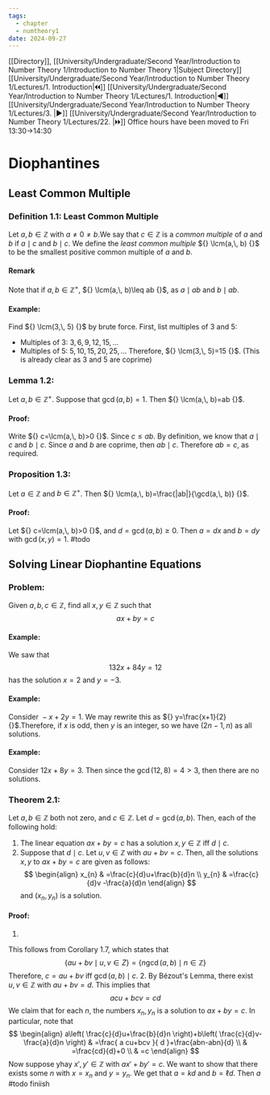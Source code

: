```yaml
---
tags:
  - chapter
  - numtheory1
date: 2024-09-27
---
```

[[Directory]], [[University/Undergraduate/Second Year/Introduction to Number Theory 1/Introduction to Number Theory 1|Subject Directory]]
[[University/Undergraduate/Second Year/Introduction to Number Theory 1/Lectures/1. Introduction|🞀🞀]] [[University/Undergraduate/Second Year/Introduction to Number Theory 1/Lectures/1. Introduction|◀]] [[University/Undergraduate/Second Year/Introduction to Number Theory 1/Lectures/3. |▶]] [[University/Undergraduate/Second Year/Introduction to Number Theory 1/Lectures/22. |🞂🞂]]
Office hours have been moved to Fri 13:30->14:30
# Diophantines
## Least Common Multiple 
### Definition 1.1: Least Common Multiple
Let ${} a,\, b \in \mathbb{Z} {}$ with ${} a\neq 0\neq b {}$.We say that ${} c \in \mathbb{Z} {}$ is a *common multiple* of ${} a {}$ and $b {}$ if ${} a \mid c {}$ and ${} b \mid c {}$. We define the *least common multiple* ${} \lcm(a,\, b) {}$ to be the smallest positive common multiple of ${} a {}$ and ${} b {}$. 
#### Remark
Note that if ${} a,\, b \in \mathbb{Z}^{+} {}$, ${} \lcm(a,\, b)\leq ab {}$, as ${} a \mid ab {}$ and ${} b\mid ab {}$.
#### Example:
Find ${} \lcm(3,\, 5) {}$ by brute force. First, list multiples of $3 {}$ and $5 {}$:
- Multiples of $3 {}$: ${} 3,\, 6,\, 9,\, 12,\, 15,\,\dots {}$
- Multiples of $5 {}$: ${} 5,\, 10,\, 15,\, 20,\, 25,\, \dots {}$
Therefore, ${} \lcm(3,\, 5)=15 {}$. (This is already clear as 3 and 5 are coprime)
### Lemma 1.2:
Let ${} a,\, b \in \mathbb{Z}^{+} {}$. Suppose that ${} \gcd(a,\, b)=1 {}$. Then ${} \lcm(a,\, b)=ab {}$. 
#### Proof:
Write ${} c=\lcm(a,\, b)>0 {}$. Since ${} c\leq ab {}$. By definition, we know that $a\mid c {}$ and $b\mid c {}$. Since $a {}$ and $b {}$ are coprime, then ${} ab \mid c {}$. Therefore ${} ab=c {}$, as required.
### Proposition 1.3:
Let ${} a \in \mathbb{Z} {}$ and ${} b \in \mathbb{Z}^{+} {}$. Then ${} \lcm(a,\, b)=\frac{|ab|}{\gcd(a,\, b)} {}$.
#### Proof:
Let ${} c=\lcm(a,\, b)>0 {}$, and ${} d=\gcd(a,\, b)\geq 0 {}$. Then ${} a=dx {}$ and ${} b=dy {}$ with ${} \gcd(x,\, y)=1 {}$. #todo 
## Solving Linear Diophantine Equations
### Problem:
Given ${} a,\, b,\, c \in \mathbb{Z} {}$, find all ${} x,\, y \in \mathbb{Z} {}$ such that 
$$
ax+by=c
$$
#### Example:
We saw that 
$$
132x+84y=12
$$
has the solution ${} x=2 {}$ and $y=-3 {}$.
#### Example:
Consider ${} -x+2y=1 {}$. We may rewrite this as ${} y=\frac{x+1}{2} {}$.Therefore, if $x {}$ is odd, then $y {}$ is an integer, so we have ${} (2n-1,\, n) {}$ as all solutions.
#### Example:
Consider ${} 12x+8y=3 {}$. Then since the ${} \gcd(12,\, 8)=4>3 {}$, then there are no solutions.
### Theorem 2.1:
Let ${} a,\, b \in \mathbb{Z} {}$ both not zero, and ${} c \in \mathbb{Z} {}$. Let ${} d=\gcd(a,\, b) {}$. Then, each of the following hold:
1. The linear equation ${} ax+by=c {}$ has a solution ${} x,\, y \in \mathbb{Z} {}$ iff ${} d \mid c {}$. 
2. Suppose that ${} d \mid c {}$. Let ${} u,\, v \in \mathbb{Z} {}$ with ${} au+bv=c$. Then, all the solutions ${} x,\, y {}$ to ${} ax+by=c {}$ are given as follows:
$$
\begin{align}
 x_{n} & =\frac{c}{d}u+\frac{b}{d}n   \\
y_{n} & =\frac{c}{d}v -\frac{a}{d}n
 \end{align}
$$
and ${} (x_{n},\, y_{n}) {}$ is a solution.

#### Proof:
1. 
This follows from Corollary 1.7, which states that
$$
\{ au+bv \mid u,\, v\in Z \} =\{ n\gcd(a,\, b)\mid n \in \mathbb{Z} \}
$$
Therefore, ${} c=au+bv {}$ iff ${} \gcd(a,\, b )\mid c {}$.
2. 
By Bézout's Lemma, there exist ${} u,\, v \in \mathbb{Z} {}$ with ${} au+bv=d {}$. This implies that
$$
acu+bcv=cd
$$
We claim that for each ${} n {}$, the numbers ${} x_{n},\, y_{n} {}$ is a solution to ${} ax+by=c {}$. In particular, note that
$$
\begin{align}
 a\left( \frac{c}{d}u+\frac{b}{d}n \right)+b\left( \frac{c}{d}v-\frac{a}{d}n \right)  & =\frac{ a cu+bcv }{ d }+\frac{abn-abn}{d} \\
 & =\frac{cd}{d}+0 \\
 & =c
 \end{align}
$$
Now suppose yhay ${} x',\, y' \in \mathbb{Z} {}$ with ${} ax'+by'=c {}$. We want to show that there exists some ${} n {}$ with ${} x=x_{n} {}$ and ${} y=y_{n} {}$. We get that ${} a=kd {}$ and ${} b=\ell d {}$. Then $a {}$ #todo finiish
